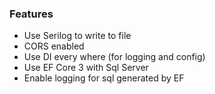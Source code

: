 ### Features

- Use Serilog to write to file
- CORS enabled
- Use DI every where (for logging and config)
- Use EF Core 3 with Sql Server
- Enable logging for sql generated by EF

